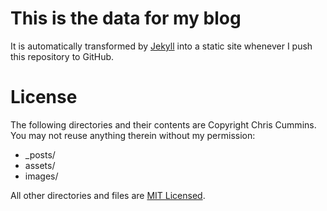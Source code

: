# This is the data for my blog

It is automatically transformed by [Jekyll](http://github.com/mojombo/jekyll)
into a static site whenever I push this repository to GitHub.

# License

The following directories and their contents are Copyright Chris Cummins. You
may not reuse anything therein without my permission:

* _posts/
* assets/
* images/

All other directories and files are
[MIT Licensed](http://opensource.org/licenses/MIT).
